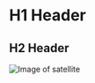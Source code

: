 # H1 Header
## H2 Header

![Image of satellite](https://static.vecteezy.com/system/resources/previews/022/666/571/original/space-satellite-cartoon-colored-clipart-free-vector.jpg)
